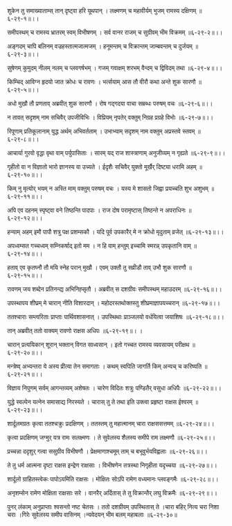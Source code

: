 शुकेन तु समाख्याताम्स् तान् दृष्ट्वा हरि यूथपान् ।
लक्ष्मणम् च महावीर्यम् भुजम् रामस्य दक्षिणम् ॥६-२९-१॥।।

समीपस्थम् च रामस्य भ्रातरम् स्वम् विभीषणम् ।
सर्व वानर राजम् च सुग्रीवम् भीम विक्रमम् ॥६-२९-२॥।।

अङ्गदम् चापि बलिनम् वज्रहस्तात्मजात्मजम् ।
हनूमन्तम् च विक्रान्तम् जाम्बवन्तम् च दुर्जयम् ॥६-२९-३॥।।

सुषेणम् कुमुदम् नीलम् नलम् च प्लवगर्षभम् ।
गजम् गवाक्षम् शरभम् वैन्दम् च द्विविदम् तथा ॥६-२९-४॥।।

किम्चिद् आविग्न हृदयो जात क्रोधः च रावणः ।
भर्त्सयाम् आस तौ वीरौ कथा अन्ते शुक सारणौ ॥६-२९-५॥।।

अधो मुखौ तौ प्रणताव् अब्रवीत् शुक सारणौ ।
रोष गद्गदया वाचा सम्रब्धः परुषम् वचः ॥६-२९-६॥।।

न तावत् सदृशम् नाम सचिवैर् उपजीविभिः ।
विप्रियम् नृपतेर् वक्तुम् निग्रह प्रग्रहे विभोः ॥६-२९-७॥।।

रिपूणाम् प्रतिकूलानाम् युद्ध अर्थम् अभिवर्तताम् ।
उभाभ्याम् सदृशम् नाम वक्तुम् अप्रस्तवे स्तवम् ॥६-२९-८॥।।

आचार्या गुरवो वृद्धा वृथा वाम् पर्युपासिताः ।
सारम् यद् राज शास्त्राणाम् अनुजीव्यम् न गृह्यते ॥६-२९-९॥।।

गृहीतो वा न विज्ञातो भारो ज्ञानस्य वा उच्यते ।
ईदृशैः सचिवैर् युक्तो मूर्खैर् दिष्ट्या धरामि अहम् ॥६-२९-१०॥।।

किम् नु मृत्योर् भयम् न अस्ति माम् वक्तुम् परुषम् वचः ।
यस्य मे शासतो जिह्वा प्रयच्चति शुभ अशुभम् ॥६-२९-११॥।।

अपि एव दहनम् स्पृष्ट्वा वने तिष्ठन्ति पादपाः ।
राज दोष परामृष्टास् तिष्ठन्ते न अपराधिनः ॥६-२९-१२॥।।

हन्याम् अहम् इमौ पापौ शत्रु पक्ष प्रशम्सकौ ।
यदि पूर्व उपकारैर् मे न क्रोधो मृदुताम् व्रजेत् ॥६-२९-१३॥।।

अपध्वम्सत गच्चध्वम् सम्निकर्षाद् इतो मम ।
न हि वाम् हन्तुम् इच्चामि स्मरन्न् उपकृतानि वाम् ॥६-२९-१४॥।।

हताव् एव कृतघ्नौ तौ मयि स्नेह परान् मुखौ ।
एवम् उक्तौ तु सव्रीडौ ताव् उभौ शुक सारणौ ॥६-२९-१५॥।।

रावणम् जय शब्देन प्रतिनन्द्य अभिनिह्सृतौ ।
अब्रवीत् स दशग्रीवः समीपस्थम् महाउदरम् ॥६-२९-१६॥।।

उपस्थापय शीघ्रम् मे चारान् नीति विशारदान् ।
महोदरस्तथोक्तस्तु शीघ्रमाज्ञापयच्चरान् ॥६-२९-१७॥।।

ततश्चाराः सम्त्वरिताः प्राप्ताः पार्थिवशासनात् ।
उपस्थिथाः प्राञ्जलयो वर्धयित्वा जयाशिषः ॥६-२९-१८॥।।

तान् अब्रवीत् ततो वाक्यम् रावणो राक्षस अधिपः ॥६-२९-१९॥।
।

चारान् प्रत्ययिकान् शूरान् भक्तान् विगत साध्वसान् ।
इतो गच्चत रामस्य व्यवसायम् परीक्षथ ॥६-२९-२०॥।।

मन्त्रेष्व् अभ्यन्तरा ये अस्य प्रीत्या तेन समागताः ।
कथम् स्वपिति जागर्ति किम् अन्यच् च करिष्यति ॥६-२९-२१॥।।

विज्ञाय निपुणम् सर्वम् आगन्तव्यम् अशेषतः ।
चारेण विदितः शत्रुः पण्डितैर् वसुधा अधिपैः ॥६-२९-२२॥।।

युद्धे स्वल्पेन यत्नेन समासाद्य निरस्यते ।
चारास् तु ते तथा इति उक्त्वा प्रहृष्टा राक्षस ईश्वरम् ॥६-२९-२३॥।।

शार्दूलमग्रतः कृत्वा ततश्चक्रुः प्रदक्षिणम् ।
ततस्तम् तु महात्मानम् चारा राक्षससत्तमम् ॥६-२९-२४॥।।

कृत्वा प्रदक्षिणम् जग्मुर् यत्र रामः सलक्ष्मणः ।
ते सुवेलस्य शैलस्य समीपे राम लक्ष्मणौ ॥६-२९-२५॥।।

प्रच्चन्ना ददृशुर् गत्वा ससुग्रीव विभीषणौ ।
प्रेक्षमाणाश्चमूम् ताम् च बभूवुर्भयविह्वलाः ॥६-२९-२६॥।।

ते तु धर्म आत्मना दृष्टा राक्षस इन्द्रेण राक्षसाः ।
विभीषणेन तत्रस्था निगृहीता यदृच्चया ॥६-२९-२७॥।।

शार्दूलो ग्राहितस्त्वेकः पापोऽयमिति राक्षसः ।
मोक्षितः सोऽपि रामेण वध्यमानः प्लवङ्गमैः ॥६-२९-२८॥।।

अनृशम्सेन रामेण मोक्षिता राक्षसाः सरे ।
वानरैर् अर्दितास् ते तु विक्रान्तैर् लघु विक्रमैः ॥६-२९-२९॥।।

पुनर् लंकाम् अनुप्राप्ताः श्वसन्तो नष्ट चेतसः ।
ततो दशग्रीवम् उपस्थितास् ते ।चारा बहिर् नित्य चरा निशा चराः ।गिरेः सुवेलस्य समीप वासिनम् ।न्यवेदयन् भीम बलम् महाबलाः ॥६-२९-३०॥


